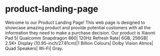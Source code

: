 # product-landing-page
Welcome to our Product Landing Page! 
This web page is designed to showcase amazing product and provide potential customers with all the information they need to make a purchase decision.
Our product is Xiaomi Pad 5| Qualcomm Snapdragon 860| 120Hz Refresh Rate| 6GB, 256GB| 2.5K+ Display (10.95-inch/27.81cm)|1 Billion Colours| Dolby Vision Atmos| Quad Speakers| Wi-Fi| Gray.
